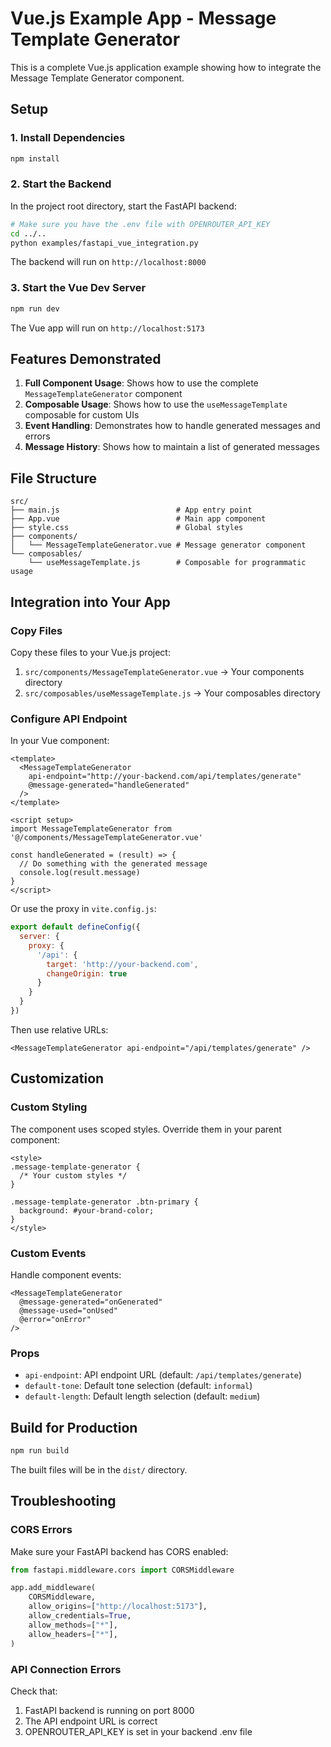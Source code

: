 # Vue.js Example App - Message Template Generator

This is a complete Vue.js application example showing how to integrate the Message Template Generator component.

## Setup

### 1. Install Dependencies

```bash
npm install
```

### 2. Start the Backend

In the project root directory, start the FastAPI backend:

```bash
# Make sure you have the .env file with OPENROUTER_API_KEY
cd ../..
python examples/fastapi_vue_integration.py
```

The backend will run on `http://localhost:8000`

### 3. Start the Vue Dev Server

```bash
npm run dev
```

The Vue app will run on `http://localhost:5173`

## Features Demonstrated

1. **Full Component Usage**: Shows how to use the complete `MessageTemplateGenerator` component
2. **Composable Usage**: Shows how to use the `useMessageTemplate` composable for custom UIs
3. **Event Handling**: Demonstrates how to handle generated messages and errors
4. **Message History**: Shows how to maintain a list of generated messages

## File Structure

```
src/
├── main.js                          # App entry point
├── App.vue                          # Main app component
├── style.css                        # Global styles
├── components/
│   └── MessageTemplateGenerator.vue # Message generator component
└── composables/
    └── useMessageTemplate.js        # Composable for programmatic usage
```

## Integration into Your App

### Copy Files

Copy these files to your Vue.js project:

1. `src/components/MessageTemplateGenerator.vue` → Your components directory
2. `src/composables/useMessageTemplate.js` → Your composables directory

### Configure API Endpoint

In your Vue component:

```vue
<template>
  <MessageTemplateGenerator
    api-endpoint="http://your-backend.com/api/templates/generate"
    @message-generated="handleGenerated"
  />
</template>

<script setup>
import MessageTemplateGenerator from '@/components/MessageTemplateGenerator.vue'

const handleGenerated = (result) => {
  // Do something with the generated message
  console.log(result.message)
}
</script>
```

Or use the proxy in `vite.config.js`:

```js
export default defineConfig({
  server: {
    proxy: {
      '/api': {
        target: 'http://your-backend.com',
        changeOrigin: true
      }
    }
  }
})
```

Then use relative URLs:

```vue
<MessageTemplateGenerator api-endpoint="/api/templates/generate" />
```

## Customization

### Custom Styling

The component uses scoped styles. Override them in your parent component:

```vue
<style>
.message-template-generator {
  /* Your custom styles */
}

.message-template-generator .btn-primary {
  background: #your-brand-color;
}
</style>
```

### Custom Events

Handle component events:

```vue
<MessageTemplateGenerator
  @message-generated="onGenerated"
  @message-used="onUsed"
  @error="onError"
/>
```

### Props

- `api-endpoint`: API endpoint URL (default: `/api/templates/generate`)
- `default-tone`: Default tone selection (default: `informal`)
- `default-length`: Default length selection (default: `medium`)

## Build for Production

```bash
npm run build
```

The built files will be in the `dist/` directory.

## Troubleshooting

### CORS Errors

Make sure your FastAPI backend has CORS enabled:

```python
from fastapi.middleware.cors import CORSMiddleware

app.add_middleware(
    CORSMiddleware,
    allow_origins=["http://localhost:5173"],
    allow_credentials=True,
    allow_methods=["*"],
    allow_headers=["*"],
)
```

### API Connection Errors

Check that:
1. FastAPI backend is running on port 8000
2. The API endpoint URL is correct
3. OPENROUTER_API_KEY is set in your backend .env file

